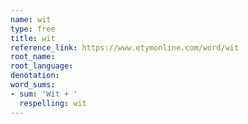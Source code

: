 ```yaml
---
name: wit
type: free
title: wit
reference_link: https://www.etymonline.com/word/wit
root_name: 
root_language: 
denotation: 
word_sums:
- sum: 'Wit + '
  respelling: wit
---
```

